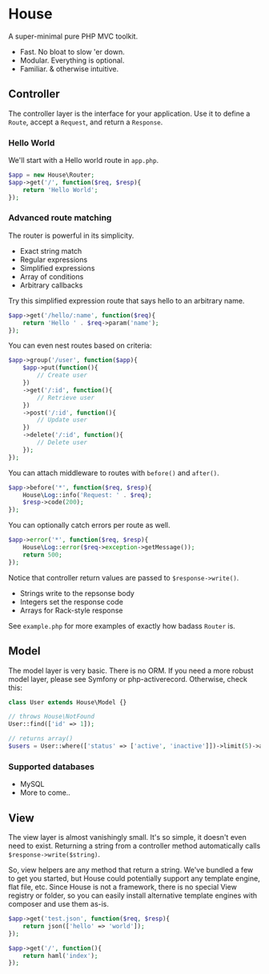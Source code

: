 # House

A super-minimal pure PHP MVC toolkit.

* Fast. No bloat to slow 'er down.
* Modular. Everything is optional.
* Familiar. & otherwise intuitive.


## Controller

The controller layer is the interface for your application. 
Use it to define a `Route`, accept a `Request`, and return a `Response`.

### Hello World

We'll start with a Hello world route in `app.php`.

```php	
$app = new House\Router;
$app->get('/', function($req, $resp){
	return 'Hello World';			
});
```

### Advanced route matching

The router is powerful in its simplicity.

* Exact string match
* Regular expressions
* Simplified expressions
* Array of conditions
* Arbitrary callbacks

Try this simplified expression route that says hello to an arbitrary name.

```php
$app->get('/hello/:name', function($req){
	return 'Hello ' . $req->param('name');
});
```

You can even nest routes based on criteria:

```php
$app->group('/user', function($app){
	$app->put(function(){
		// Create user
	})
	->get('/:id', function(){
		// Retrieve user
	})
	->post('/:id', function(){
		// Update user
	})
	->delete('/:id', function(){
		// Delete user
	});
});
```

You can attach middleware to routes with `before()` and `after()`.

```php
$app->before('*', function($req, $resp){
	House\Log::info('Request: ' . $req);
	$resp->code(200);
});
```

You can optionally catch errors per route as well.

```php
$app->error('*', function($req, $resp){
	House\Log::error($req->exception->getMessage());
	return 500;
});
```

Notice that controller return values are passed to `$response->write()`.

* Strings write to the repsonse body
* Integers set the response code
* Arrays for Rack-style response

See `example.php` for more examples of exactly how badass `Router` is.


## Model

The model layer is very basic. There is no ORM. If you need a more robust
model layer, please see Symfony or php-activerecord. Otherwise, check this:

```php
class User extends House\Model {}

// throws House\NotFound
User::find(['id' => 1]);

// returns array() 
$users = User::where(['status' => ['active', 'inactive']])->limit(5)->all();
```

### Supported databases

* MySQL
* More to come..


## View

The view layer is almost vanishingly small. It's so simple, it doesn't even need to exist.
Returning a string from a controller method automatically calls `$response->write($string)`.

So, view helpers are any method that return a string. We've bundled a few to get you started,
but House could potentially support any template engine, flat file, etc. Since House is not a
framework, there is no special View registry or folder, so you can easily install alternative
template engines with composer and use them as-is.

```php
$app->get('test.json', function($req, $resp){
	return json(['hello' => 'world']);
});

$app->get('/', function(){
	return haml('index');
});
```
